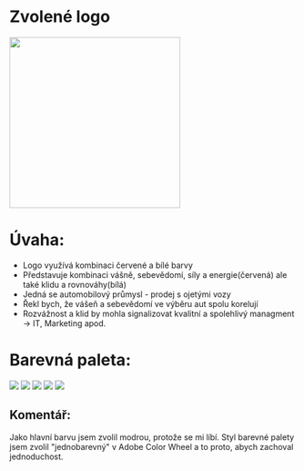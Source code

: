 # Zvolené logo
<img src="https://images.crunchbase.com/image/upload/c_lpad,h_256,w_256,f_auto,q_auto:eco,dpr_1/b1hryji1qualrefcvz4a" width="300" height="300">

# Úvaha:
- Logo využívá kombinaci červené a bílé barvy
- Představuje kombinaci vášně, sebevědomí, síly a energie(červená) ale také klidu a rovnováhy(bílá)
- Jedná se automobilový průmysl - prodej s ojetými vozy
- Řekl bych, že vášeň a sebevědomí ve výběru aut spolu korelují
- Rozvážnost a klid by mohla signalizovat kvalitní a spolehlivý managment -> IT, Marketing apod.

# Barevná paleta:
<img src="https://placehold.co/150x150/244F6B/FFF"> <img src="https://placehold.co/150x150/98CCEE/FFF">
<img src="https://placehold.co/150x150/51AEEB/FFF">
<img src="https://placehold.co/150x150/455C6B/FFF">
<img src="https://placehold.co/150x150/3E87B8/FFF">

## Komentář:
Jako hlavní barvu jsem zvolil modrou, protože se mi líbí. Styl barevné palety jsem zvolil "jednobarevný" v Adobe Color Wheel a to proto, abych zachoval jednoduchost.

